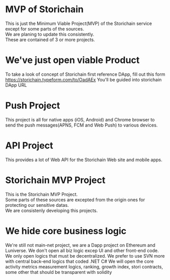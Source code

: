 # MVP of Storichain
This is just the Minimum Viable Project(MVP) of the Storichain service except for some parts of the sources.  
We are planing to update this consistently.  
These are contained of 3 or more projects.

# We've just open viable Product 
To take a look of concept of Storichain first reference DApp, fill out this form https://storichain.typeform.com/to/OadAEx
You'll be guided into storichain DApp URL 

# Push Project 
  This project is all for native apps (iOS, Android) and Chrome browser to send the push messages(APNS, FCM and Web Push) to various devices.
# API Project
 This provides a lot of Web API for the Storichain Web site and mobile apps.
 
# Storichain MVP Project
 This is the Storichain MVP Project.  
 Some parts of these sources are excepted from the origin ones for protecting our sensitive datas.  
 We are consistenly developing this projects.

# We hide core business logic
We're still not main-net project, we are a Dapp project on Ethereum and Luniverse. 
We don't open all biz logic excep UI and other front-end code. 
We only open logics that must be decentralized. We prefer to use SVN more with central back-end logics that coded .NET C# 
We will open the core activity metrics measurement logics, ranking, growth index, stori contracts, some other that should be transparent with solidity


